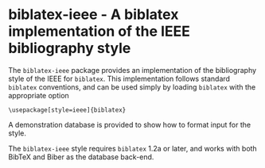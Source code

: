 biblatex-ieee - A biblatex implementation of the IEEE bibliography style
========================================================================

The `biblatex-ieee` package provides an implementation of the
bibliography style of the IEEE for `biblatex`. This
implementation follows standard `biblatex` conventions, and can
be used simply by loading `biblatex` with the appropriate option

    \usepackage[style=ieee]{biblatex}
   
A demonstration database is provided to show how to format input
for the style.

The `biblatex-ieee` style requires `biblatex` 1.2a or later, and
works with both BibTeX and Biber as the database back-end.
